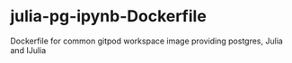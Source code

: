 # julia-pg-ipynb-Dockerfile
Dockerfile for common gitpod workspace image providing postgres, Julia and IJulia
